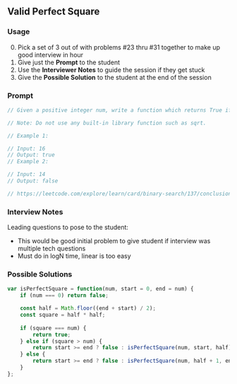 ## Valid Perfect Square

### Usage

0. Pick a set of 3 out of with problems #23 thru #31 together to make up good interview in hour
1. Give just the **Prompt** to the student
2. Use the **Interviewer Notes** to guide the session if they get stuck
3. Give the **Possible Solution** to the student at the end of the session

### Prompt

```javascript
// Given a positive integer num, write a function which returns True if num is a perfect square else False.

// Note: Do not use any built-in library function such as sqrt.

// Example 1:

// Input: 16
// Output: true
// Example 2:

// Input: 14
// Output: false

// https://leetcode.com/explore/learn/card/binary-search/137/conclusion/978/
```

### Interview Notes

Leading questions to pose to the student:
- This would be good initial problem to give student if interview was multiple tech questions
- Must do in logN time, linear is too easy


### Possible Solutions

```javascript
var isPerfectSquare = function(num, start = 0, end = num) {
    if (num === 0) return false;

    const half = Math.floor((end + start) / 2);
    const square = half * half;
    
    if (square === num) {
        return true;
    } else if (square > num) {
        return start >= end ? false : isPerfectSquare(num, start, half);
    } else {
        return start >= end ? false : isPerfectSquare(num, half + 1, end);
    }
};
```